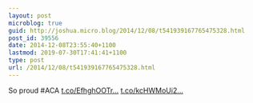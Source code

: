 ```yaml
---
layout: post
microblog: true
guid: http://joshua.micro.blog/2014/12/08/t541939167765475328.html
post_id: 39556
date: 2014-12-08T23:55:40+1100
lastmod: 2019-07-30T17:41:41+1100
type: post
url: /2014/12/08/t541939167765475328.html
---
```

So proud #ACA [t.co/EfhghOOTr...](http://t.co/EfhghOOTrf) [t.co/kcHWMoUi2...](http://t.co/kcHWMoUi2U)

